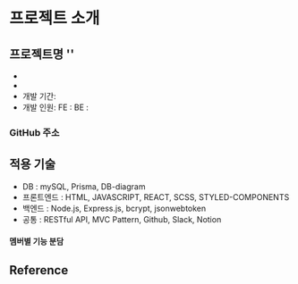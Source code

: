 # 프로젝트 소개


## 프로젝트명 ''
- 
- 
- 개발 기간: 
- 개발 인원: 
FE : 
BE : 

### GitHub 주소



## 적용 기술
- DB : mySQL, Prisma, DB-diagram
- 프론트엔드 : HTML, JAVASCRIPT, REACT, SCSS, STYLED-COMPONENTS
- 백엔드 : Node.js, Express.js, bcrypt, jsonwebtoken
- 공통 : RESTful API, MVC Pattern, Github, Slack, Notion




#### 멤버별 기능 분담


## Reference

